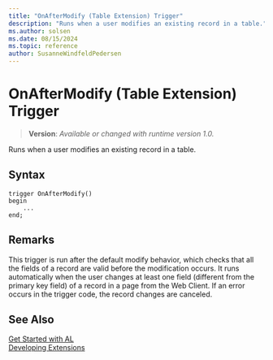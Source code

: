 ```yaml
---
title: "OnAfterModify (Table Extension) Trigger"
description: "Runs when a user modifies an existing record in a table."
ms.author: solsen
ms.date: 08/15/2024
ms.topic: reference
author: SusanneWindfeldPedersen
---
```

[//]: # (START>DO_NOT_EDIT)
[//]: # (IMPORTANT:Do not edit any of the content between here and the END>DO_NOT_EDIT.)
[//]: # (Any modifications should be made in the .xml files in the ModernDev repo.)

# OnAfterModify (Table Extension) Trigger
> **Version**: _Available or changed with runtime version 1.0._

Runs when a user modifies an existing record in a table.


## Syntax
```AL
trigger OnAfterModify()
begin
    ...
end;
```



[//]: # (IMPORTANT: END>DO_NOT_EDIT)

## Remarks  
 This trigger is run after the default modify behavior, which checks that all the fields of a record are valid before the modification occurs. It runs automatically when the user changes at least one field (different from the primary key field) of a record in a page from the Web Client. If an error occurs in the trigger code, the record changes are canceled.  
  
## See Also  
[Get Started with AL](../../devenv-get-started.md)  
[Developing Extensions](../../devenv-dev-overview.md)  

